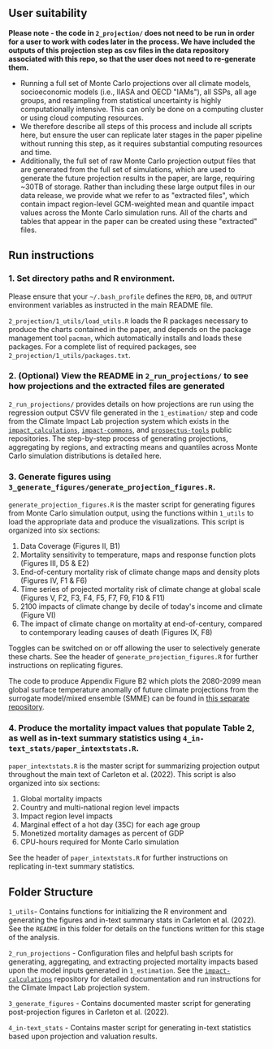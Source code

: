 ## User suitability 

**Please note - the code in `2_projection/` does not need to be run in order for a user to work with codes later in the process.
We have included the outputs of this projection step as csv files in the data repository associated with this repo, so that the user does not need to re-generate them.**
- Running a full set of Monte Carlo projections over all climate models, socioeconomic models (i.e., IIASA and OECD "IAMs"), all SSPs, all age groups, and resampling from statistical uncertainty is highly computationally intensive. This can only be done on a computing cluster or using cloud computing resources.
- We therefore describe all steps of this process and include all scripts here, but ensure the user can replicate later stages in the paper pipeline without running this step, as it requires substantial computing resources and time.
- Additionally, the full set of raw Monte Carlo projection output files that are generated from the full set of simulations, which are used to generate the future projection results in the paper, are large, requiring ~30TB of storage. Rather than including these large output files in our data release, we provide what we refer to as "extracted files", which contain impact region-level GCM-weighted mean and quantile impact values across the Monte Carlo simulation runs. All of the charts and tables that appear in the paper can be created using these "extracted" files. 

## Run instructions

### 1. Set directory paths and R environment.
Please ensure that your `~/.bash_profile` defines the `REPO`, `DB`, and `OUTPUT` environment variables as instructed in the main README file. 

`2_projection/1_utils/load_utils.R` loads the R packages necessary to produce the charts contained in the paper, and depends on the package management tool `pacman`, which automatically installs and loads these packages. For a complete list of required packages, see `2_projection/1_utils/packages.txt`.

### 2. (Optional) View the README in `2_run_projections/` to see how projections and the extracted files are generated
`2_run_projections/` provides details on how projections are run using the regression output CSVV file generated in the `1_estimation/` step and code from the Climate Impact Lab projection system which exists in the [`impact_calculations`](https://github.com/ClimateImpactLab/impact-calculations), [`impact-commons`](https://github.com/ClimateImpactLab/impact-common), and [`prospectus-tools`](https://github.com/jrising/prospectus-tools) public repositories. The step-by-step process of generating projections, aggregating by regions, and extracting means and quantiles across Monte Carlo simulation distributions is detailed here. 

### 3. Generate figures using `3_generate_figures/generate_projection_figures.R`.
`generate_projection_figures.R` is the master script for generating figures from Monte Carlo simulation output, using the functions within `1_utils` to load the appropriate data and produce the visualizations. This script is organized into six sections:

1.  Data Coverage (Figures II, B1)
2.  Mortality sensitivity to temperature, maps and response function plots (Figures III, D5 & E2)
3.  End-of-century mortality risk of climate change maps and density plots (Figures IV, F1 & F6)
4.  Time series of projected mortality risk of climate change at global scale (Figures V, F2, F3, F4, F5, F7, F9, F10 & F11)
5.  2100 impacts of climate change by decile of today's income and climate (Figure VI)
6.  The impact of climate change on mortality at end-of-century, compared to contemporary leading causes of death (Figures IX, F8)

Toggles can be switched on or off allowing the user to selectively generate these charts. See the header of `generate_projection_figures.R` for further instructions on replicating figures.

The code to produce Appendix Figure B2 which plots the 2080-2099 mean global surface temperature anomally of future climate projections from the surrogate model/mixed ensemble (SMME) can be found in [this separate repository](https://github.com/ClimateImpactLab/SMME-schematic-plot).


### 4. Produce the mortality impact values that populate Table 2, as well as in-text summary statistics using `4_in-text_stats/paper_intextstats.R`.
`paper_intextstats.R` is the master script for summarizing projection output throughout the main text of Carleton et al. (2022). This script is also organized into six sections:

1.  Global mortality impacts
2.  Country and multi-national region level impacts
3.  Impact region level impacts
4.  Marginal effect of a hot day (35C) for each age group
5.  Monetized mortality damages as percent of GDP
6.  CPU-hours required for Monte Carlo simulation

See the header of `paper_intextstats.R` for further instructions on replicating in-text summary statistics.

## Folder Structure

`1_utils`- Contains functions for initializing the R environment and generating the figures and in-text summary stats in Carleton et al. (2022). See the `README` in this folder for details on the functions written for this stage of the analysis.

`2_run_projections` - Configuration files and helpful bash scripts for generating, aggregating, and extracting projected mortality impacts based upon the model inputs generated in `1_estimation`. See the [`impact-calculations`](https://github.com/ClimateImpactLab/impact-calculations) repository for detailed documentation and run instructions for the Climate Impact Lab projection system.

`3_generate_figures` - Contains documented master script for generating post-projection figures in Carleton et al. (2022).

`4_in-text_stats` - Contains master script for generating in-text statistics based upon projection and valuation results.
